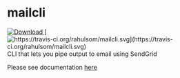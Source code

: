 # mailcli

[ ![Download](https://api.bintray.com/packages/rahulsom/golang/mailcli/images/download.svg) ](https://bintray.com/rahulsom/golang/mailcli/_latestVersion)
[ ![https://travis-ci.org/rahulsom/mailcli.svg](https://travis-ci.org/rahulsom/mailcli.svg) ](https://travis-ci.org/rahulsom/mailcli)
CLI that lets you pipe output to email using SendGrid

Please see documentation [here](https://rahulsom.github.io/mailcli)
